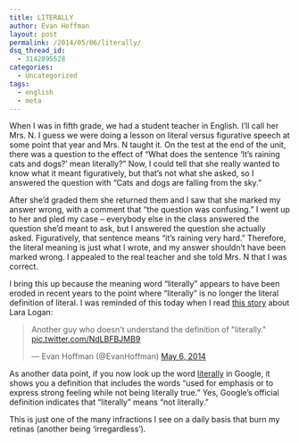 ```yaml
---
title: LITERALLY
author: Evan Hoffman
layout: post
permalink: /2014/05/06/literally/
dsq_thread_id:
  - 3142895528
categories:
  - Uncategorized
tags:
  - english
  - meta
---
```

When I was in fifth grade, we had a student teacher in English. I&#8217;ll call her Mrs. N. I guess we were doing a lesson on literal versus figurative speech at some point that year and Mrs. N taught it. On the test at the end of the unit, there was a question to the effect of &#8220;What does the sentence &#8216;It&#8217;s raining cats and dogs?&#8217; mean literally?&#8221; Now, I could tell that she really wanted to know what it meant figuratively, but that&#8217;s not what she asked, so I answered the question with &#8220;Cats and dogs are falling from the sky.&#8221;

After she&#8217;d graded them she returned them and I saw that she marked my answer wrong, with a comment that &#8220;the question was confusing.&#8221; I went up to her and pled my case &#8211; everybody else in the class answered the question she&#8217;d meant to ask, but I answered the question she actually asked. Figuratively, that sentence means &#8220;it&#8217;s raining very hard.&#8221; Therefore, the literal meaning is just what I wrote, and my answer shouldn&#8217;t have been marked wrong. I appealed to the real teacher and she told Mrs. N that I was correct.

I bring this up because the meaning word &#8220;literally&#8221; appears to have been eroded in recent years to the point where &#8220;literally&#8221; is no longer the literal definition of literal. I was reminded of this today when I read <a href="http://nymag.com/news/features/lara-logan-cbs-news-2014-5/index5.html" onclick="_gaq.push(['_trackEvent', 'outbound-article', 'http://nymag.com/news/features/lara-logan-cbs-news-2014-5/index5.html', 'this story']);" >this story</a> about Lara Logan:

<blockquote class="twitter-tweet" lang="en">
  <p>
    Another guy who doesn't understand the definition of "literally." <a href="http://t.co/NdLBFBJMB9" onclick="_gaq.push(['_trackEvent', 'outbound-article', 'http://t.co/NdLBFBJMB9', 'pic.twitter.com/NdLBFBJMB9']);" >pic.twitter.com/NdLBFBJMB9</a>
  </p>
  
  <p>
    &mdash; Evan Hoffman (@EvanHoffman) <a href="https://twitter.com/EvanHoffman/statuses/463727881378861057" onclick="_gaq.push(['_trackEvent', 'outbound-article', 'https://twitter.com/EvanHoffman/statuses/463727881378861057', 'May 6, 2014']);" >May 6, 2014</a>
  </p>
</blockquote>



As another data point, if you now look up the word <a href="https://www.google.com/search?q=literally" onclick="_gaq.push(['_trackEvent', 'outbound-article', 'https://www.google.com/search?q=literally', 'literally']);" >literally</a> in Google, it shows you a definition that includes the words &#8220;used for emphasis or to express strong feeling while not being literally true.&#8221; Yes, Google&#8217;s official definition indicates that &#8220;literally&#8221; means &#8220;not literally.&#8221;

This is just one of the many infractions I see on a daily basis that burn my retinas (another being &#8216;irregardless&#8217;).